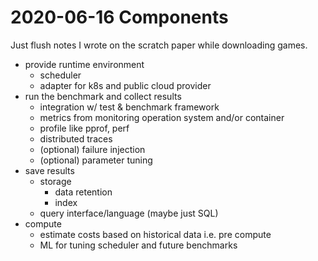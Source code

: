 # 2020-06-16 Components

Just flush notes I wrote on the scratch paper while downloading games.

- provide runtime environment
  - scheduler
  - adapter for k8s and public cloud provider
- run the benchmark and collect results
  - integration w/ test & benchmark framework
  - metrics from monitoring operation system and/or container
  - profile like pprof, perf
  - distributed traces
  - (optional) failure injection
  - (optional) parameter tuning
- save results
  - storage
    - data retention
    - index
  - query interface/language (maybe just SQL)
- compute
  - estimate costs based on historical data i.e. pre compute
  - ML for tuning scheduler and future benchmarks